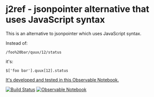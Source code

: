 # j2ref - jsonpointer alternative that uses JavaScript syntax

This is an alternative to jsonpointer which uses JavaScript syntax.

Instead of:

```
/foo%20bar/quux/12/status
```

it's:

```
$['foo bar'].quux[12].status
```

[It's developed and tested in this Observable Notebook.][observable-notebook]

[![Build Status][build-status-image]][build-status] [![Observable Notebook][observable-notebook-image]][observable-notebook] 

[build-status]: https://travis-ci.com/apicomponents/j2ref
[build-status-image]: https://travis-ci.com/apicomponents/j2ref.svg?branch=master
[observable-notebook-image]: https://img.shields.io/badge/observable-notebook-blue.svg
[observable-notebook]: https://beta.observablehq.com/@benatkin/building-an-npm-module-with-observable
